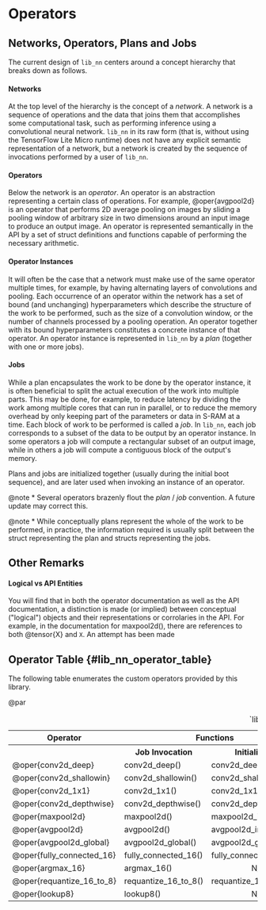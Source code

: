 

# Operators


## Networks, Operators, Plans and Jobs

The current design of `lib_nn` centers around a concept hierarchy that breaks down as follows.

#### Networks

At the top level of the hierarchy is the concept of a _network_. A network is a sequence of operations and the data that
joins them that accomplishes some computational task, such as performing inference using a convolutional neural network.
`lib_nn` in its raw form (that is, without using the TensorFlow Lite Micro runtime) does not have any explicit semantic 
representation of a network, but a network is created by the sequence of invocations performed by a user of `lib_nn`.

#### Operators

Below the network is an _operator_. An operator is an abstraction representing a certain class of operations. For example,
@oper{avgpool2d} is an operator that performs 2D average pooling on images by sliding a pooling window of arbitrary size
in two dimensions around an input image to produce an output image. An operator is represented semantically in the
API by a set of struct definitions and functions capable of performing the necessary arithmetic.

#### Operator Instances

It will often be the case that a network must make use of the same operator multiple times, for example, by having alternating
layers of convolutions and pooling. Each occurrence of an operator within the network has a set of bound (and unchanging)
hyperparameters which describe the structure of the work to be performed, such as the size of a convolution window, or the 
number of channels processed by a pooling operation. An operator together with its bound hyperparameters constitutes a
concrete instance of that operator. An operator instance is represented in `lib_nn` by a _plan_ (together with one or more 
jobs).

#### Jobs

While a plan encapsulates the work to be done by the operator instance, it is often beneficial to split the actual execution
of the work into multiple parts. This may be done, for example, to reduce latency by dividing the work among multiple cores 
that can run in parallel, or to reduce the memory overhead by only keeping part of the parameters or data in S-RAM at a
time. Each block of work to be performed is called a _job_. In `lib_nn`, each job corresponds to a subset of the data to be
output by an operator instance. In some operators a job will compute a rectangular subset of an output image, while in others
a job will compute a contiguous block of the output's memory.

Plans and jobs are initialized together (usually during the initial boot sequence), and are later used when invoking an
instance of an operator.

@note * Several operators brazenly flout the *plan* / *job* convention. A future update may correct this.

@note * While conceptually plans represent the whole of the work to be performed, in practice, the information required is
      usually split between the struct representing the plan and structs representing the jobs.


## Other Remarks

#### Logical vs API Entities

You will find that in both the operator documentation as well as the API documentation, a distinction is made (or implied)
between conceptual ("logical") objects and their representations or corrolaries in the API. For example, in the documentation 
for maxpool2d(), there are references to both @tensor{X} and `X`. An attempt has been made 

## Operator Table       {#lib_nn_operator_table}

The following table enumerates the custom operators provided by this library.

@par


<table>
<caption id="multi_row">`lib_nn` Operators</caption>

<tr><th>Operator    <th colspan="2">Functions               <th colspan="2">Structs     <th> X
<tr><th>            <th> Job Invocation  <th> Initialization    <th> Plan       <th>Job     <th>

<tr><td>@oper{conv2d_deep}          <td>conv2d_deep()           <td>conv2d_deep_init()
                                    <td>nn_conv2d_deep_plan_t   <td>nn_conv2d_deep_job_t
                                    <td>

<tr><td>@oper{conv2d_shallowin}     <td>conv2d_shallowin()          <td>conv2d_shallowin_init()
                                    <td>nn_conv2d_shallowin_plan_t  <td>nn_conv2d_shallowin_job_t
                                    <td>

<tr><td>@oper{conv2d_1x1}           <td>conv2d_1x1()                <td>conv2d_1x1_init()
                                    <td>nn_conv2d_1x1_plan_t        <td>nn_conv2d_1x1_job_t
                                    <td>

<tr><td>@oper{conv2d_depthwise}     <td>conv2d_depthwise()          <td>conv2d_depthwise_init()
                                    <td>nn_conv2d_depthwise_plan_t  <td>nn_conv2d_depthwise_job_t
                                    <td>

<tr><td>@oper{maxpool2d}            <td>maxpool2d()                 <td>maxpool2d_init()
                                    <td>nn_maxpool2d_plan_t         <td>nn_pool2d_job_t
                                    <td>

<tr><td>@oper{avgpool2d}            <td>avgpool2d()                 <td>avgpool2d_init()
                                    <td>nn_avgpool2d_plan_t         <td>nn_pool2d_job_t
                                    <td>

<tr><td>@oper{avgpool2d_global}     <td>avgpool2d_global()          <td>avgpool2d_global_init()
                                    <td>nn_avgpool2d_global_plan_t  <td>nn_avgpool2d_global_job_t
                                    <td>

<tr><td>@oper{fully_connected_16}   <td>fully_connected_16()        <td>fully_connected_init()
                                    <td>nn_fully_connected_plan_t   <td>nn_fully_connected_job_t
                                    <td>

<tr><td>@oper{argmax_16}            <td>argmax_16()                 <td align="center">N/A
                                    <td align="center">N/A          <td align="center">N/A
                                    <td>

<tr><td>@oper{requantize_16_to_8}   <td>requantize_16_to_8()        <td>requantize_16_to_8_init()
                                    <td align="center">N/A          <td>nn_requantize_16_to_8_job_t
                                    <td>

<tr><td>@oper{lookup8}              <td>lookup8()                   <td align="center">N/A
                                    <td align="center">N/A          <td align="center">N/A
                                    <td>



</table>



